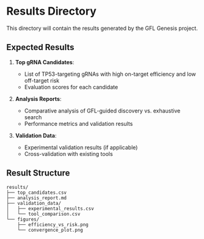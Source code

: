 # Results Directory

This directory will contain the results generated by the GFL Genesis project.

## Expected Results

1. **Top gRNA Candidates**:
   - List of TP53-targeting gRNAs with high on-target efficiency and low off-target risk
   - Evaluation scores for each candidate

2. **Analysis Reports**:
   - Comparative analysis of GFL-guided discovery vs. exhaustive search
   - Performance metrics and validation results

3. **Validation Data**:
   - Experimental validation results (if applicable)
   - Cross-validation with existing tools

## Result Structure

```
results/
├── top_candidates.csv
├── analysis_report.md
├── validation_data/
│   ├── experimental_results.csv
│   └── tool_comparison.csv
└── figures/
    ├── efficiency_vs_risk.png
    └── convergence_plot.png
```
